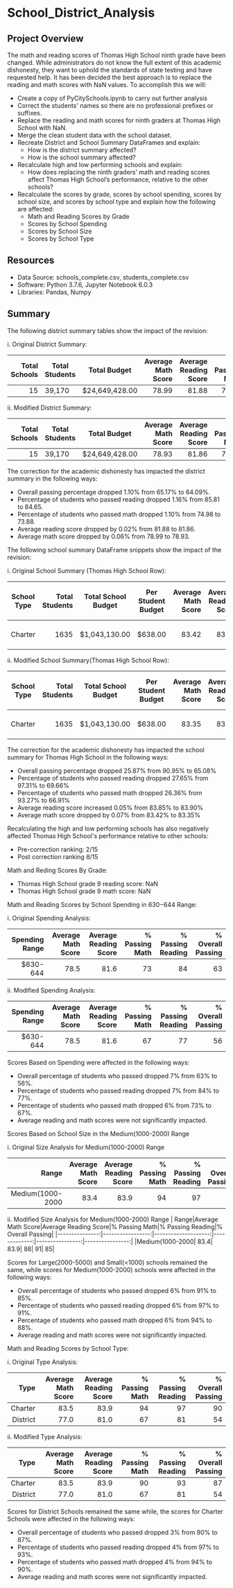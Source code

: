 # School_District_Analysis
## Project Overview
The math and reading scores of Thomas High School ninth grade have been changed. While administrators do not know the full extent of this academic dishonesty, they want to uphold the standards of state testing and have requested help. It has been decided the best approach is to replace the reading and math scores with NaN values. To accomplish this we will:
- Create a copy of PyCitySchools.ipynb to carry out further analysis
- Correct the students' names so there are no professional prefixes or suffixes.
- Replace the reading and math scores for ninth graders at Thomas High School with NaN.
- Merge the clean student data with the school dataset.
- Recreate District and School Summary DataFrames and explain:
  - How is the district summary affected?
  - How is the school summary affected?
- Recalculate high and low performing schools and explain:
  - How does replacing the ninth graders’ math and reading scores affect Thomas High School’s performance, relative to the other schools?
- Recalculate the scores by grade, scores by school spending, scores by school size, and scores by school type and explain how the following are affected:
  - Math and Reading Scores by Grade
  - Scores by School Spending
  - Scores by School Size
  - Scores by School Type
## Resources
  - Data Source: schools_complete.csv, students_complete.csv
  - Software: Python 3.7.6, Jupyter Notebook 6.0.3
  - Libraries: Pandas, Numpy
## Summary
  The following district summary tables show the impact of the revision:
  
  i. Original District Summary:
  
|Total Schools|Total Students| Total Budget |Average Math Score|Average Reading Score|% Passing Math|% Passing Reading|% Overall Passing|
|------------:|--------------|--------------|-----------------:|--------------------:|-------------:|----------------:|---------------:|
|           15|39,170        |$24,649,428.00|             78.99|                81.88|         74.98|            85.81|           65.17|
  
  ii. Modified District Summary:
  
Total Schools|Total Students| Total Budget |Average Math Score|Average Reading Score|% Passing Math|% Passing Reading|% Overall Passing|
|------------:|--------------|--------------|-----------------:|--------------------:|-------------:|----------------:|---------------:|
|           15|39,170        |$24,649,428.00|             78.93|                81.86|         73.88|            84.65|           64.09|

The correction for the academic dishonesty has impacted the district summary in the following ways:
  - Overall passing percentage dropped 1.10% from 65.17% to 64.09%.
  - Percentage of students who passed reading dropped 1.16% from 85.81 to 84.65.
  - Percentage of students who passed math dropped 1.10% from 74.98 to 73.88.
  - Average reading score dropped by 0.02% from 81.88 to 81.86.
  - Average math score dropped by 0.06% from 78.99 to 78.93.
  
The following school summary DataFrame snippets show the impact of the revision:
 
  i. Original School Summary (Thomas High School Row):
 
 |School Type|Total Students|Total School Budget|Per Student Budget|Average Math Score|Average Reading Score|% Passing Math|% Passing Reading|% Overall Passing|Spending Ranges (Per Student)|   School Size    |
|-----------|-------------:|-------------------|------------------|-----------------:|--------------------:|-------------:|----------------:|----------------:|-----------------------------|------------------|
|Charter    |          1635|$1,043,130.00      |$638.00           |             83.42|                83.85|         93.27|            97.31|            90.95|$630-644                     |Medium (1000-2000)|
  
  ii. Modified School Summary(Thomas High School Row):
  
  |School Type|Total Students|Total School Budget|Per Student Budget|Average Math Score|Average Reading Score|% Passing Math|% Passing Reading|% Overall Passing|Spending Ranges (Per Student)|   School Size    |
|-----------|-------------:|-------------------|------------------|-----------------:|--------------------:|-------------:|----------------:|----------------:|-----------------------------|------------------|
|Charter    |          1635|$1,043,130.00      |$638.00           |             83.35|                83.90|         66.91|            69.66|            65.08|$630-644                     |Medium (1000-2000)|

The correction for the academic dishonesty has impacted the school summary for Thomas High School in the following ways:
  - Overall passing percentage dropped 25.87% from 90.95% to 65.08%
  - Percentage of students who passed reading dropped 27.65% from 97.31% to 69.66%
  - Percentage of students who passed math dropped 26.36% from 93.27% to 66.91%
  - Average reading score increased 0.05% from 83.85% to 83.90% 
  - Average math score dropped by 0.07% from 83.42% to 83.35%

Recalculating the high and low performing schools has also negatively affected Thomas High School's performance relative to other schools:
  - Pre-correction ranking: 2/15
  - Post correction ranking 8/15
  
 Math and Reding Scores By Grade:
  - Thomas High School grade 9 reading score: NaN
  - Thomas High School grade 9 math score: NaN
 
 Math and Reading Scores by School Spending in $630-$644 Range:
        
  i. Original Spending Analysis:
      
   |Spending Range|Average Math Score|Average Reading Score|% Passing Math|% Passing Reading|% Overall Passing|
   |-------------:|-----------------:|--------------------:|-------------:|----------------:|----------------:|
   |      $630-644|              78.5|                 81.6|            73|               84|               63|
   
  ii. Modified Spending Analysis:
  
   |Spending Range|Average Math Score|Average Reading Score|% Passing Math|% Passing Reading|% Overall Passing|
   |-------------:|-----------------:|--------------------:|-------------:|----------------:|----------------:|
   |      $630-644|              78.5|                 81.6|            67|               77|               56|

Scores Based on Spending were affected in the following ways:
 - Overall percentage of students who passed dropped 7% from 63% to 56%.
 - Percentage of students who passed reading dropped 7% from 84% to 77%.
 - Percentage of students who passed math dropped 6% from 73% to 67%.
 - Average reading and math scores were not significantly impacted.
  
 Scores Based on School Size in the Medium(1000-2000) Range
 
  i. Original Size Analysis for Medium(1000-2000) Range
    
   |           Range|Average Math Score|Average Reading Score|% Passing Math|% Passing Reading|% Overall Passing|
   |---------------:|-----------------:|--------------------:|-------------:|----------------:|----------------:|
   |Medium(1000-2000|              83.4|                 83.9|            94|               97|               91|
   
  ii. Modified Size Analysis for Medium(1000-2000) Range
   |           Range|Average Math Score|Average Reading Score|% Passing Math|% Passing Reading|% Overall Passing|
   |---------------:|-----------------:|--------------------:|-------------:|----------------:|----------------:|
   |Medium(1000-2000|              83.4|                 83.9|            88|               91|               85|
   
Scores for Large(2000-5000) and Small(<1000) schools remained the same, while scores for Medium(1000-2000) schools were affected in the following ways:
  - Overall percentage of students who passed dropped 6% from 91% to 85%.
  - Percentage of students who passed reading dropped 6% from 97% to 91%.
  - Percentage of students who passed math dropped 6% from 94% to 88%.
  - Average reading and math scores were not significantly impacted.

Math and Reading Scores by School Type:

  i. Original Type Analysis:
  
   |    Type|Average Math Score|Average Reading Score|% Passing Math|% Passing Reading|% Overall Passing|
   |-------:|-----------------:|--------------------:|-------------:|----------------:|----------------:|
   | Charter|              83.5|                 83.9|            94|               97|               90|
   |District|              77.0|                 81.0|            67|               81|               54|
   
  ii. Modified Type Analysis:
   
   |    Type|Average Math Score|Average Reading Score|% Passing Math|% Passing Reading|% Overall Passing|
   |-------:|-----------------:|--------------------:|-------------:|----------------:|----------------:|
   | Charter|              83.5|                 83.9|            90|               93|               87|
   |District|              77.0|                 81.0|            67|               81|               54| 
  
Scores for District Schools remained the same while, the scores for Charter Schools were affected in the following ways:
  - Overall percentage of students who passed dropped 3% from 90% to 87%.
  - Percentage of students who passed reading dropped 4% from 97% to 93%.
  - Percentage of students who passed math dropped 4% from 94% to 90%.
  - Average reading and math scores were not significantly impacted.


